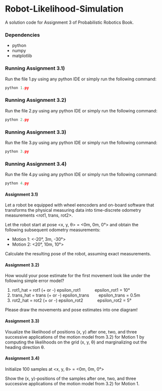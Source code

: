 # Robot-Likelihood-Simulation
A solution code for Assignment 3 of Probabilistic Robotics Book.

### Dependencies
- python
- numpy
- matplotlib

### Running Assignment 3.1)
Run the file 1.py using any python IDE or simply run the following command:
```python
python 1.py
```

### Running Assignment 3.2)
Run the file 2.py using any python IDE or simply run the following command:
```python
python 2.py
```

### Running Assignment 3.3)
Run the file 3.py using any python IDE or simply run the following command:
```python
python 3.py
```

### Running Assignment 3.4)
Run the file 4.py using any python IDE or simply run the following command:
```python
python 4.py
```

#### Assignment 3.1)
Let a robot be equipped with wheel eencoders and on-board software that transforms the physical measuring data into time-discrete odometry measurements <rot1, trans, rot2>.

Let the robot start at pose <x, y, θ> = <0m, 0m, 0°> and obtain the following subsequent odometry measurements: 
- Motion 1: <-20°, 3m, -30°>
- Motion 2: <20°, 10m, 10°> 

Calculate the resulting pose of the robot, assuming exact measurements.

#### Assignment 3.2)
How would your pose estimate for the first movement look like under the following simple error model? 
1. rot1_hat = rot1 (+ or -) epsilon_rot1 &nbsp;&nbsp;&nbsp;&nbsp;&nbsp;&nbsp;&nbsp;&nbsp;&nbsp;&nbsp; epsilon_rot1 = 10°
2. trans_hat = trans (+ or -) epsilon_trans &nbsp;&nbsp;&nbsp;&nbsp;&nbsp;&nbsp; epsilon_trans = 0.5m
3. rot2_hat = rot2 (+ or -) epsilon_rot2 &nbsp;&nbsp;&nbsp;&nbsp;&nbsp;&nbsp;&nbsp;&nbsp;&nbsp;&nbsp; epsilon_rot2 = 5°

Please draw the movements and pose estimates into one diagram!

#### Assignment 3.3)
Visualize the likelihood of positions (x, y) after one, two, and three successive applications of the motion model from 3.2) for Motion 1 by computing the likelihoods on the grid (x, y, θ) and marginalizing out the heading direction θ.

#### Assignment 3.4)
 Initialize 100 samples at <x, y, θ> = <0m, 0m, 0°> 
 
 Show the (x, y)-positions of the samples after one, two, and three successive applications of the motion model from 3.2) for Motion 1.
